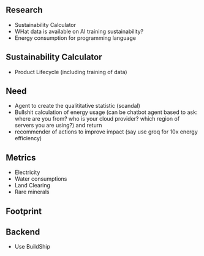 ## Research

- Sustainability Calculator
- WHat data is available on AI training sustainability?
- Energy consumption for programming language

## Sustainability Calculator

- Product Lifecycle (including training of data)

## Need

- Agent to create the qualititative statistic (scandal)
- Bullshit calculation of energy usage (can be chatbot agent based to ask:
  where are you from? who is your cloud provider? which region of servers you are using?)
  and return
- recommender of actions to improve impact (say use groq for 10x energy efficiency)

## Metrics

- Electricity
- Water consumptions
- Land Clearing
- Rare minerals

## Footprint

## Backend

- Use BuildShip
